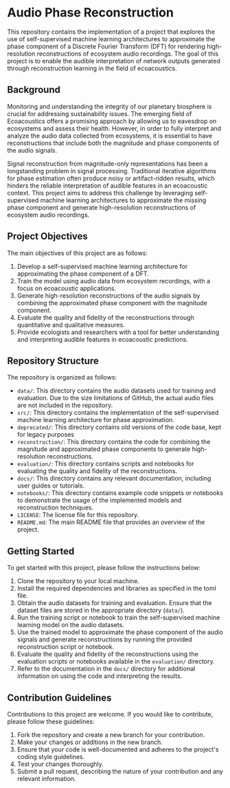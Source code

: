 # Audio Phase Reconstruction

This repository contains the implementation of a project that explores the use of self-supervised machine learning architectures to approximate the phase component of a Discrete Fourier Transform (DFT) for rendering high-resolution reconstructions of ecosystem audio recordings. The goal of this project is to enable the audible interpretation of network outputs generated through reconstruction learning in the field of ecoacoustics.

## Background

Monitoring and understanding the integrity of our planetary biosphere is crucial for addressing sustainability issues. The emerging field of Ecoacoustics offers a promising approach by allowing us to eavesdrop on ecosystems and assess their health. However, in order to fully interpret and analyze the audio data collected from ecosystems, it is essential to have reconstructions that include both the magnitude and phase components of the audio signals.

Signal reconstruction from magnitude-only representations has been a longstanding problem in signal processing. Traditional iterative algorithms for phase estimation often produce noisy or artifact-ridden results, which hinders the reliable interpretation of audible features in an ecoacoustic context. This project aims to address this challenge by leveraging self-supervised machine learning architectures to approximate the missing phase component and generate high-resolution reconstructions of ecosystem audio recordings.

## Project Objectives

The main objectives of this project are as follows:

1. Develop a self-supervised machine learning architecture for approximating the phase component of a DFT.
2. Train the model using audio data from ecosystem recordings, with a focus on ecoacoustic applications.
3. Generate high-resolution reconstructions of the audio signals by combining the approximated phase component with the magnitude component.
4. Evaluate the quality and fidelity of the reconstructions through quantitative and qualitative measures.
5. Provide ecologists and researchers with a tool for better understanding and interpreting audible features in ecoacoustic predictions.

## Repository Structure

The repository is organized as follows:

- `data/`: This directory contains the audio datasets used for training and evaluation. Due to the size limitations of GitHub, the actual audio files are not included in the repository.
- `src/`: This directory contains the implementation of the self-supervised machine learning architecture for phase approximation.
- `deprecated/`: This directory contains old versions of the code base, kept for legacy purposes
- `reconstruction/`: This directory contains the code for combining the magnitude and approximated phase components to generate high-resolution reconstructions.
- `evaluation/`: This directory contains scripts and notebooks for evaluating the quality and fidelity of the reconstructions.
- `docs/`: This directory contains any relevant documentation, including user guides or tutorials.
- `notebooks/`: This directory contains example code snippets or notebooks to demonstrate the usage of the implemented models and reconstruction techniques.
- `LICENSE`: The license file for this repository.
- `README.md`: The main README file that provides an overview of the project.

## Getting Started

To get started with this project, please follow the instructions below:

1. Clone the repository to your local machine.
2. Install the required dependencies and libraries as specified in the toml file.
3. Obtain the audio datasets for training and evaluation. Ensure that the dataset files are stored in the appropriate directory (`data/`).
4. Run the training script or notebook to train the self-supervised machine learning model on the audio datasets.
5. Use the trained model to approximate the phase component of the audio signals and generate reconstructions by running the provided reconstruction script or notebook.
6. Evaluate the quality and fidelity of the reconstructions using the evaluation scripts or notebooks available in the `evaluation/` directory.
7. Refer to the documentation in the `docs/` directory for additional information on using the code and interpreting the results.

## Contribution Guidelines

Contributions to this project are welcome. If you would like to contribute, please follow these guidelines:

1. Fork the repository and create a new branch for your contribution.
2. Make your changes or additions in the new branch.
3. Ensure that your code is well-documented and adheres to the project's coding style guidelines.
4. Test your changes thoroughly.
5. Submit a pull request, describing the nature of your contribution and any relevant information.



